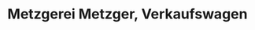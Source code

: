 ---
title: "Metzgerei Metzger, Verkaufswagen"
url: /zollikon/metzgerei-metzger-verkaufswagen/
shop: Metzgerei
---